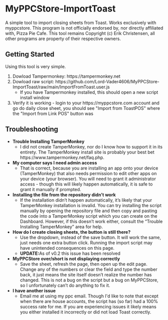 # MyPPCStore-ImportToast
A simple tool to import closing sheets from Toast. Works exclusively with myppcstore. This program is not officially endorsed by, nor directly affiliated with, Pizza Pie Cafe. This tool remains Copyright (c) Erik Christensen, all other programs are property of their respective owners.
<h2>Getting Started</h2>
Using this tool is very simple.
<ol>
  <li>Dowload Tampermonkey: https://tampermonkey.net</li>
  <li>Dowload raw script: https://github.com/Lord-Vader4606/MyPPCStore-ImportToast/raw/main/ImportFromToast.user.js
    <ul><li>If you have Tampermonkey installed, this should open a new script install window</li></ul>
  </li>
  <li>Verify it is working - login to your https://myppcstore.com account and go do daily close sheet, you should see "Import from ToastPOS" where the "Import from Link POS" button was</li>
</ol>
<h2>Troubleshooting</h2>
<ul>
  <li><strong>Trouble Installing TamperMonkey</strong>
  <ul><li>I did not create TamperMonkey, nor do I know how to support it in its entirety. The TamperMonkey install site is probably your best bet     https://www.tampermonkey.net/faq.php.</li></ul>
  </li>
  <li><strong>My computer says I need admin access</strong>
  <ul><li>That is correct, because you are installing an app onto your device (TamperMonkey) that also needs permission to edit other apps on your device  (your browser). You will need to grant it administrator access - though this will likely happen automatically, it is safe to grant it manually if prompted.</li></ul>
  </li>
  <li><strong>Installing the file from the repository didn’t work</strong>
  <ul><li>If the installation didn’t happen automatically, it’s likely that your TamperMonkey installation is invalid. You can try installing the script manually by opening the repository file and then copy and pasting the code into a TamperMonkey script which you can create on the Dashboard. However, if this doesn’t work either, consult the “Trouble Installing TamperMonkey” area for help.</li></ul>
  <li><strong>How do I create closing sheets, the button is still there?</strong>
  <ul><li>Use the dropdown, instead of the save button. It will work the same, just needs one extra button click. Running the import script may have unintended consequences on this page.</li><li><strong>UPDATE:</strong>As of v0.2 this issue has been resolved</li></ul>
  </li>
  <li><strong>MyPPCStore over/short is not displaying correctly</strong>
  <ul><li>Save the sheet, refresh the page, then open up the edit page. Change any of the numbers or clear the field and type the number back, it just means the site itself doesn’t realize the number has changed. This is not a bug on the script but a bug on MyPPCStore, so I unfortunately can’t do anything to fix it.</li></ul>
  </li>
  <li><strong>I have another issue</strong>
  <ul><li>Email me at using my ppc email. Though I'd like to note that except when there are house accounts, the script has (so far) had a 100% success rate for me. If you are experiencing issues it likely means you either installed it incorrectly or did not load Toast correctly.</li></ul>
  </li>
</ul>
